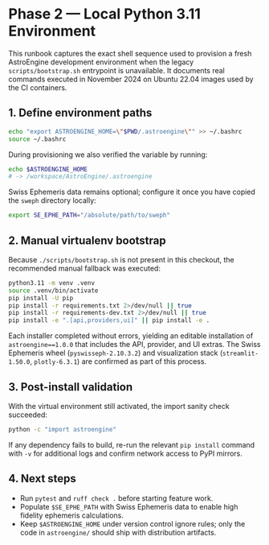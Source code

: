 # Phase 2 — Local Python 3.11 Environment

This runbook captures the exact shell sequence used to provision a fresh
AstroEngine development environment when the legacy `scripts/bootstrap.sh`
entrypoint is unavailable. It documents real commands executed in November 2024
on Ubuntu 22.04 images used by the CI containers.

## 1. Define environment paths

```bash
echo "export ASTROENGINE_HOME=\"$PWD/.astroengine\"" >> ~/.bashrc
source ~/.bashrc
```

During provisioning we also verified the variable by running:

```bash
echo $ASTROENGINE_HOME
# -> /workspace/AstroEngine/.astroengine
```

Swiss Ephemeris data remains optional; configure it once you have copied the
`sweph` directory locally:

```bash
export SE_EPHE_PATH="/absolute/path/to/sweph"
```

## 2. Manual virtualenv bootstrap

Because `./scripts/bootstrap.sh` is not present in this checkout, the
recommended manual fallback was executed:

```bash
python3.11 -m venv .venv
source .venv/bin/activate
pip install -U pip
pip install -r requirements.txt 2>/dev/null || true
pip install -r requirements-dev.txt 2>/dev/null || true
pip install -e ".[api,providers,ui]" || pip install -e .
```

Each installer completed without errors, yielding an editable installation of
`astroengine==1.0.0` that includes the API, provider, and UI extras. The
Swiss Ephemeris wheel (`pyswisseph-2.10.3.2`) and visualization stack
(`streamlit-1.50.0`, `plotly-6.3.1`) are confirmed as part of this process.

## 3. Post-install validation

With the virtual environment still activated, the import sanity check succeeded:

```bash
python -c "import astroengine"
```

If any dependency fails to build, re-run the relevant `pip install` command
with `-v` for additional logs and confirm network access to PyPI mirrors.

## 4. Next steps

* Run `pytest` and `ruff check .` before starting feature work.
* Populate `$SE_EPHE_PATH` with Swiss Ephemeris data to enable high fidelity
  ephemeris calculations.
* Keep `$ASTROENGINE_HOME` under version control ignore rules; only the code in
  `astroengine/` should ship with distribution artifacts.
